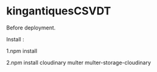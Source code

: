 # kingantiquesCSVDT

Before deployment.

Install :

1.npm install

2.npm install cloudinary multer multer-storage-cloudinary
